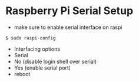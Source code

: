 # Raspberry Pi Serial Setup

- make sure to enable serial interface on raspi
```
$ sudo raspi-config
```
- Interfacing options
- Serial
- No (disable login shell over serial)
- Yes (enable serial port)
- reboot
